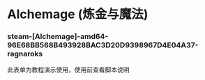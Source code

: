 # Alchemage (炼金与魔法)

### steam-[Alchemage]-amd64-96E68BB568B493928BAC3D20D9398967D4E04A37-ragnaroks
此表单为教程演示使用，使用前查看脚本说明
